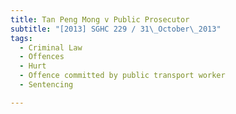 ```yaml
---
title: Tan Peng Mong v Public Prosecutor
subtitle: "[2013] SGHC 229 / 31\_October\_2013"
tags:
  - Criminal Law
  - Offences
  - Hurt
  - Offence committed by public transport worker
  - Sentencing

---
```


